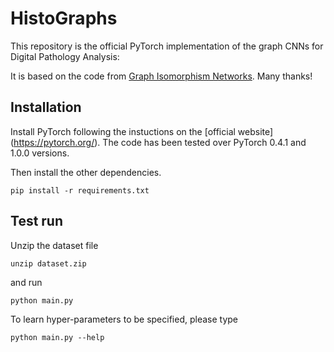 # HistoGraphs

This repository is the official PyTorch implementation of the graph CNNs for Digital Pathology Analysis:

It is based on the code from [Graph Isomorphism Networks](https://github.com/weihua916/powerful-gnns). Many thanks!

## Installation
Install PyTorch following the instuctions on the [official website] (https://pytorch.org/). The code has been tested over PyTorch 0.4.1 and 1.0.0 versions.

Then install the other dependencies.
```
pip install -r requirements.txt
```

## Test run
Unzip the dataset file
```
unzip dataset.zip
```

and run

```
python main.py
```
To learn hyper-parameters to be specified, please type
```
python main.py --help
```
